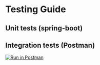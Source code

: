 # Testing Guide

## Unit tests (spring-boot)

## Integration tests (Postman)

[![Run in Postman](https://run.pstmn.io/button.svg)](https://app.getpostman.com/run-collection/21158677-89e8a063-1378-4575-8eb2-9ae890ae703d?action=collection%2Ffork&collection-url=entityId%3D21158677-89e8a063-1378-4575-8eb2-9ae890ae703d%26entityType%3Dcollection%26workspaceId%3D73a14224-799e-44dd-81c8-0c1296576d59)

